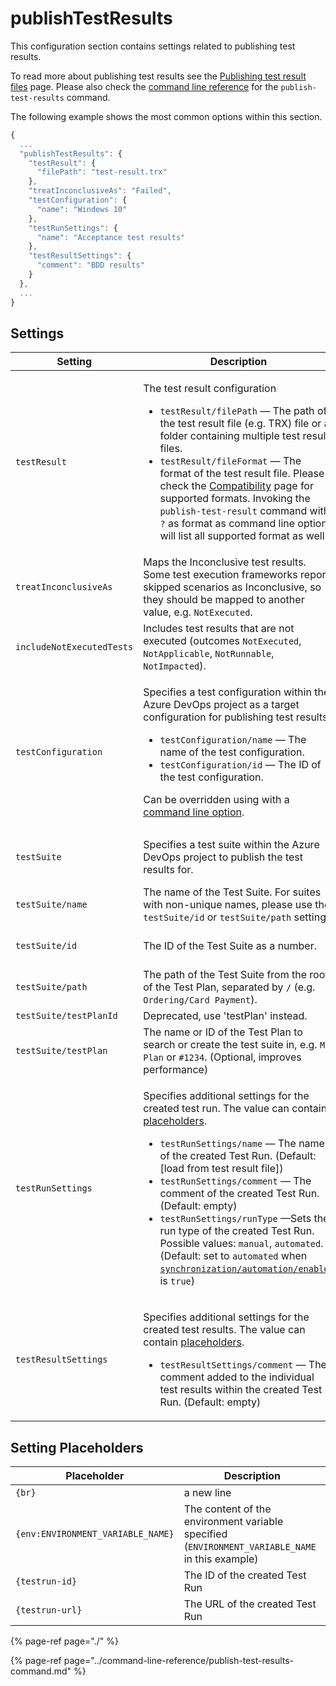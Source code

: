 # publishTestResults

This configuration section contains settings related to publishing test results. 

To read more about publishing test results see the [Publishing test result files](../../features/test-result-publishing-features/publishing-test-result-files.md) page. Please also check the [command line reference](../command-line-reference/publish-test-results-command.md) for the `publish-test-results` command.

The following example shows the most common options within this section.

```javascript
{
  ...
  "publishTestResults": {
    "testResult": {
      "filePath": "test-result.trx"
    },
    "treatInconclusiveAs": "Failed",
    "testConfiguration": {
      "name": "Windows 10"
    },
    "testRunSettings": {
      "name": "Acceptance test results"
    },
    "testResultSettings": {
      "comment": "BDD results"
    }
  },
  ...
}
```

## Settings


| Setting | Description | Default |
| ------- | ----------- | ------- |
| `testResult` | <p>The test result configuration</p><ul><li><code>testResult/filePath</code> &#x2014; The path of the test result file (e.g. TRX) file or a folder containing multiple test result files.</li><li><code>testResult/fileFormat</code> &#x2014; The format of the test result file. Please check the <a href="../compatibility.md#supported-test-result-formats">Compatibility</a> page for supported formats. Invoking the <code>publish-test-result</code> command with <code>?</code> as format as command line option will list all supported format as well.</li></ul> | specified as [command line option](../command-line-reference/publish-test-results-command.md) |
| `treatInconclusiveAs` | Maps the Inconclusive test results. Some test execution frameworks report skipped scenarios as Inconclusive, so they should be mapped to another value, e.g. `NotExecuted`. | not mapped |
| `includeNotExecutedTests` | Includes test results that are not executed (outcomes `NotExecuted`, `NotApplicable`, `NotRunnable`, `NotImpacted`). | `false` |
| `testConfiguration` | <p>Specifies a test configuration within the Azure DevOps project as a target configuration for publishing test results.</p><ul><li><code>testConfiguration/name</code> &#x2014; The name of the test configuration.</li><li><code>testConfiguration/id</code> &#x2014; The ID of the test configuration.</li></ul><p>Can be overridden using with a <a href="../command-line-reference/publish-test-results-command.md">command line option</a>.</p> | uses the single Test Configuration assigned to the Test Suite |
| `testSuite` | Specifies a test suite within the Azure DevOps project to publish the test results for. | test cases are not included to a test suite |
| `testSuite/name` | The name of the Test Suite. For suites with non-unique names, please use the `testSuite/id` or `testSuite/path` setting. | either `name`, `id` or `path` is mandatory |
| `testSuite/id` | The ID of the Test Suite as a number. | either `name`, `id` or `path` is mandatory |
| `testSuite/path` | The path of the Test Suite from the root of the Test Plan, separated by `/` (e.g. `Ordering/Card Payment`). | either `name`, `id` or `path` is mandatory |
| `testSuite/testPlanId` | Deprecated, use 'testPlan' instead. | not specified |
| `testSuite/testPlan` | The name or ID of the Test Plan to search or create the test suite in, e.g. `My Plan` or `#1234`. (Optional, improves performance) | not specified |
| `testRunSettings` | <p>Specifies additional settings for the created test run. The value can contain <a href="#setting-placeholders">placeholders</a>. </p><ul><li><code>testRunSettings/name</code> &#x2014; The name of the created Test Run. (Default: [load from test result file])</li><li><code>testRunSettings/comment</code> &#x2014; The comment of the created Test Run. (Default: empty)</li><li><code>testRunSettings/runType</code> &#x2014;Sets the run type of the created Test Run. Possible values: `manual`, `automated`. (Default: set to `automated` when [`synchronization/automation/enabled`](configuration-synchronization/configuration-synchronization-automation.md) is `true`)</li></ul> | use default settings |
| `testResultSettings` | <p>Specifies additional settings for the created test results. The value can contain <a href="#setting-placeholders">placeholders</a>.</p><ul><li><code>testResultSettings/comment</code> &#x2014; The comment added to the individual test results within the created Test Run. (Default: empty)</li></ul> | use default settings |


## Setting Placeholders <a href="setting-placeholders" id="setting-placeholders"></a>

| Placeholder                       | Description                                                                                     |
| --------------------------------- | ----------------------------------------------------------------------------------------------- |
| `{br}`                            | a new line                                                                                      |
| `{env:ENVIRONMENT_VARIABLE_NAME}` | The content of the environment variable specified (`ENVIRONMENT_VARIABLE_NAME` in this example) |
| `{testrun-id}`                    | The ID of the created Test Run |
| `{testrun-url}`                   | The URL of the created Test Run |

{% page-ref page="./" %}

{% page-ref page="../command-line-reference/publish-test-results-command.md" %}

